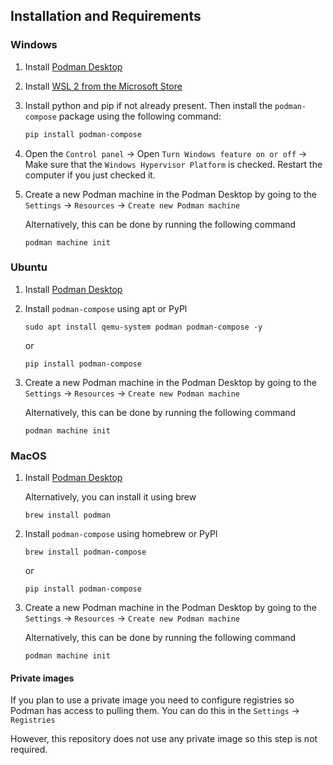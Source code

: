 ## Installation and Requirements

### Windows

1. Install [Podman Desktop](https://podman-desktop.io/downloads/Windows)
2. Install [WSL 2 from the Microsoft Store](https://apps.microsoft.com/store/detail/windows-subsystem-for-linux/9P9TQF7MRM4R)
3. Install python and pip if not already present. Then install the `podman-compose` package using the following command:

   ```bash
   pip install podman-compose
   ```

4. Open the `Control panel` -> Open `Turn Windows feature on or off` -> Make sure that the `Windows Hypervisor Platform` is checked. Restart the computer if you just checked it.
5. Create a new Podman machine in the Podman Desktop by going to the `Settings` -> `Resources` -> `Create new Podman machine`

   Alternatively, this can be done by running the following command

   ```
   podman machine init
   ```

### Ubuntu

1. Install [Podman Desktop](https://podman-desktop.io/downloads/Linux)

2. Install `podman-compose` using apt or PyPl
   ```
   sudo apt install qemu-system podman podman-compose -y
   ```
   or
   ```
   pip install podman-compose
   ```
3. Create a new Podman machine in the Podman Desktop by going to the `Settings` -> `Resources` -> `Create new Podman machine`

   Alternatively, this can be done by running the following command

   ```
   podman machine init
   ```

### MacOS

1. Install [Podman Desktop](https://podman-desktop.io/downloads/MacOS)

   Alternatively, you can install it using brew

   ```
   brew install podman
   ```

2. Install `podman-compose` using homebrew or PyPl
   ```
   brew install podman-compose
   ```
   or
   ```
   pip install podman-compose
   ```
3. Create a new Podman machine in the Podman Desktop by going to the `Settings` -> `Resources` -> `Create new Podman machine`

   Alternatively, this can be done by running the following command

   ```
   podman machine init
   ```

#### Private images

If you plan to use a private image you need to configure registries so Podman has access to pulling them. You can do this in the `Settings` -> `Registries`

However, this repository does not use any private image so this step is not required.
